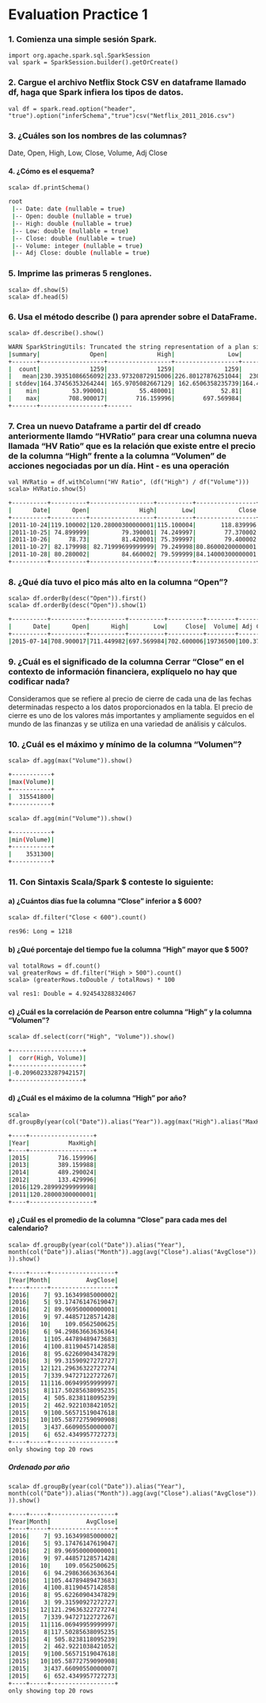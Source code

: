 # Evaluation Practice 1
### 1. Comienza una simple sesión Spark.
```
import org.apache.spark.sql.SparkSession
val spark = SparkSession.builder().getOrCreate()
```

### 2. Cargue el archivo Netflix Stock CSV en dataframe llamado df, haga que Spark infiera los tipos de datos.
```
val df = spark.read.option("header", "true").option("inferSchema","true")csv("Netflix_2011_2016.csv")
```

### 3. ¿Cuáles son los nombres de las columnas?
Date, Open, High, Low, Close, Volume, Adj Close

#### 4. ¿Cómo es el esquema?
```
scala> df.printSchema()
```
```sh
root
 |-- Date: date (nullable = true)
 |-- Open: double (nullable = true)
 |-- High: double (nullable = true)
 |-- Low: double (nullable = true)
 |-- Close: double (nullable = true)
 |-- Volume: integer (nullable = true)
 |-- Adj Close: double (nullable = true)
```

### 5. Imprime las primeras 5 renglones.
```
scala> df.show(5)
scala> df.head(5)
```

### 6. Usa el método describe () para aprender sobre el DataFrame.
```
scala> df.describe().show()
```
```sh
WARN SparkStringUtils: Truncated the string representation of a plan since it was too large. This behavior can be adjusted by setting 'spark.sql.debug.maxToStringFields'.+-------+------------------+------------------+------------------+------------------+--------------------+------------------+
|summary|              Open|              High|               Low|             Close|              Volume|         Adj Close|
+-------+------------------+------------------+------------------+------------------+--------------------+------------------+
|  count|              1259|              1259|              1259|              1259|                1259|              1259|
|   mean|230.39351086656092|233.97320872915006|226.80127876251044|  230.522453845909|2.5634836060365368E7|55.610540036536875|
| stddev|164.37456353264244| 165.9705082667129| 162.6506358235739|164.40918905512854| 2.306312683388607E7|35.186669331525486|
|    min|         53.990001|         55.480001|             52.81|              53.8|             3531300|          7.685714|
|    max|        708.900017|        716.159996|        697.569984|        707.610001|           315541800|        130.929993|
+-------+------------------+-------
```

### 7. Crea un nuevo Dataframe a partir del df creado anteriormente llamdo “HVRatio” para crear una columna nueva llamada “HV Ratio” que es la relación que existe entre el precio de la columna “High” frente a la columna “Volumen” de acciones negociadas por un día. Hint - es una operación
```
val HVRatio = df.withColumn("HV Ratio", (df("High") / df("Volume")))
scala> HVRatio.show(5)
```
```sh
+----------+----------+------------------+----------+-----------------+---------+------------------+--------------------+
|      Date|      Open|              High|       Low|            Close|   Volume|         Adj Close|            HV Ratio|
+----------+----------+------------------+----------+-----------------+---------+------------------+--------------------+
|2011-10-24|119.100002|120.28000300000001|115.100004|       118.839996|120460200|         16.977142|9.985040951285156E-7|
|2011-10-25| 74.899999|         79.390001| 74.249997|        77.370002|315541800|11.052857000000001|2.515989989281927E-7|
|2011-10-26|     78.73|         81.420001| 75.399997|        79.400002|148733900|         11.342857|5.474206014903126E-7|
|2011-10-27| 82.179998| 82.71999699999999| 79.249998|80.86000200000001| 71190000|11.551428999999999|1.161960907430818...|
|2011-10-28| 80.280002|         84.660002| 79.599999|84.14000300000001| 57769600|             12.02|1.465476686700271...|
+----------+----------+------------------+----------+-----------------+---------+------------------+--------------------+
```

### 8. ¿Qué día tuvo el pico más alto en la columna “Open”?
```
scala> df.orderBy(desc("Open")).first()
scala> df.orderBy(desc("Open")).show(1)
```
```sh
+----------+----------+----------+----------+----------+--------+----------+
|      Date|      Open|      High|       Low|     Close|  Volume| Adj Close|
+----------+----------+----------+----------+----------+--------+----------+
|2015-07-14|708.900017|711.449982|697.569984|702.600006|19736500|100.371429|
```

### 9. ¿Cuál es el significado de la columna Cerrar “Close” en el contexto de información financiera, explíquelo no hay que codificar nada?
Consideramos que se refiere al precio de cierre de cada una de las fechas determinadas respecto a los datos proporcionados en la tabla. El precio de cierre es uno de los valores más importantes y ampliamente seguidos en el mundo de las finanzas y se utiliza en una variedad de análisis y cálculos.

### 10. ¿Cuál es el máximo y mínimo de la columna “Volumen”?
```
scala> df.agg(max("Volume")).show()
```
```sh
+-----------+
|max(Volume)|
+-----------+
|  315541800|
+-----------+
```
```
scala> df.agg(min("Volume")).show()
```
```sh
+-----------+
|min(Volume)|
+-----------+
|    3531300|
+-----------+
```

### 11. Con Sintaxis Scala/Spark $ conteste lo siguiente:
#### a) ¿Cuántos días fue la columna “Close” inferior a $ 600?
```
scala> df.filter("Close < 600").count()
```
```sh
res96: Long = 1218
```
#### b) ¿Qué porcentaje del tiempo fue la columna “High” mayor que $ 500?
```
val totalRows = df.count()
val greaterRows = df.filter("High > 500").count()
scala> (greaterRows.toDouble / totalRows) * 100 
```
```sh
val res1: Double = 4.924543288324067
```

#### c) ¿Cuál es la correlación de Pearson entre columna “High” y la columna “Volumen”?
```
scala> df.select(corr("High", "Volume")).show()
```
```sh
+--------------------+
|  corr(High, Volume)|
+--------------------+
|-0.20960233287942157|
+--------------------+
```
#### d) ¿Cuál es el máximo de la columna “High” por año?
```
scala> df.groupBy(year(col("Date")).alias("Year")).agg(max("High").alias("MaxHigh")).show()
```
```sh
+----+------------------+
|Year|           MaxHigh|
+----+------------------+
|2015|        716.159996|
|2013|        389.159988|
|2014|        489.290024|
|2012|        133.429996|
|2016|129.28999299999998|
|2011|120.28000300000001|
+----+------------------+
```

#### e) ¿Cuál es el promedio de la columna “Close” para cada mes del calendario?
```
scala> df.groupBy(year(col("Date")).alias("Year"), month(col("Date")).alias("Month")).agg(avg("Close").alias("AvgClose")).orderBy(desc("Year"
)).show()
```
```sh
+----+-----+------------------+
|Year|Month|          AvgClose|
+----+-----+------------------+
|2016|    7| 93.16349985000002|
|2016|    5| 93.17476147619047|
|2016|    2| 89.96950000000001|
|2016|    9| 97.44857128571428|
|2016|   10|    109.0562500625|
|2016|    6| 94.29863663636364|
|2016|    1|105.44789489473683|
|2016|    4|100.81190457142858|
|2016|    8| 95.62260904347829|
|2016|    3| 99.31590927272727|
|2015|   12|121.29636322727274|
|2015|    7|339.94727122727267|
|2015|   11|116.06949959999997|
|2015|    8|117.50285638095235|
|2015|    4| 505.8238118095239|
|2015|    2| 462.9221038421052|
|2015|    9|100.56571519047618|
|2015|   10|105.58772759090908|
|2015|    3|437.66090550000007|
|2015|    6| 652.4349957727273|
+----+-----+------------------+
only showing top 20 rows
```

##### Ordenado por año
```
scala> df.groupBy(year(col("Date")).alias("Year"), month(col("Date")).alias("Month")).agg(avg("Close").alias("AvgClose")).orderBy(desc("Year"
)).show()
```
```sh
+----+-----+------------------+
|Year|Month|          AvgClose|
+----+-----+------------------+
|2016|    7| 93.16349985000002|
|2016|    5| 93.17476147619047|
|2016|    2| 89.96950000000001|
|2016|    9| 97.44857128571428|
|2016|   10|    109.0562500625|
|2016|    6| 94.29863663636364|
|2016|    1|105.44789489473683|
|2016|    4|100.81190457142858|
|2016|    8| 95.62260904347829|
|2016|    3| 99.31590927272727|
|2015|   12|121.29636322727274|
|2015|    7|339.94727122727267|
|2015|   11|116.06949959999997|
|2015|    8|117.50285638095235|
|2015|    4| 505.8238118095239|
|2015|    2| 462.9221038421052|
|2015|    9|100.56571519047618|
|2015|   10|105.58772759090908|
|2015|    3|437.66090550000007|
|2015|    6| 652.4349957727273|
+----+-----+------------------+
only showing top 20 rows
```
